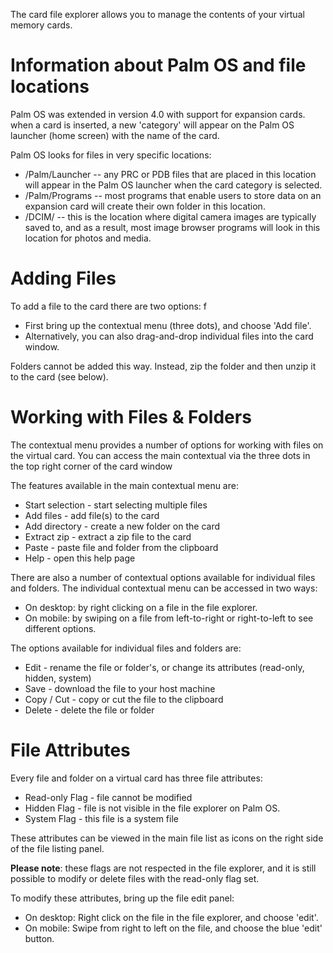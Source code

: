 The card file explorer allows you to manage the contents of your virtual memory
cards.

# Information about Palm OS and file locations

Palm OS was extended in version 4.0 with support for expansion cards. when a
card is inserted, a new 'category' will appear on the Palm OS launcher (home
screen) with the name of the card.

Palm OS looks for files in very specific locations:
* /Palm/Launcher -- any PRC or PDB files that are placed in this location will
  appear in the Palm OS launcher when the card category is selected.
* /Palm/Programs -- most programs that enable users to store data on an
  expansion card will create their own folder in this location.
* /DCIM/ -- this is the location where digital camera images are typically saved
  to, and as a result, most image browser programs will look in this location
  for photos and media.


# Adding Files

To add a file to the card there are two options:
f
* First bring up the contextual menu (three dots), and choose 'Add file'.
* Alternatively, you can also drag-and-drop individual files into the card
  window.

Folders cannot be added this way. Instead, zip the folder and then unzip it to
the card (see below).

# Working with Files & Folders

The contextual menu provides a number of options for working with files on the
virtual card. You can access the main contextual via the three dots in the top
right corner of the card window

The features available in the main contextual menu are:

* Start selection - start selecting multiple files
* Add files - add file(s) to the card
* Add directory - create a new folder on the card
* Extract zip - extract a zip file to the card
* Paste - paste file and folder from the clipboard
* Help - open this help page

There are also a number of contextual options available for individual files and
folders. The individual contextual menu can be accessed in two ways:

* On desktop: by right clicking on a file in the file explorer.
* On mobile: by swiping on a file from left-to-right or right-to-left to see
  different options.

The options available for individual files and folders are:

* Edit - rename the file or folder's, or change its attributes (read-only,
  hidden, system)
* Save - download the file to your host machine
* Copy / Cut - copy or cut the file to the clipboard
* Delete - delete the file or folder

# File Attributes

Every file and folder on a virtual card has three file attributes:

* Read-only Flag - file cannot be modified
* Hidden Flag - file is not visible in the file explorer on Palm OS.
* System Flag - this file is a system file

These attributes can be viewed in the main file list as icons on the right side
of the file listing panel.

**Please note**: these flags are not respected in the file explorer, and it is
still possible to modify or delete files with the read-only flag set.

To modify these attributes, bring up the file edit panel:

 * On desktop: Right click on the file in the file explorer, and choose 'edit'.
 * On mobile: Swipe from right to left on the file, and choose the blue 'edit'
   button.
